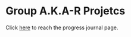 # Group A.K.A-R Projetcs
Click [here](https://pjournal.github.io/mef04g-a-k-a-r/) to reach the progress journal page.

